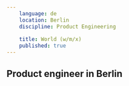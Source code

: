 ```yaml
---
    language: de
    location: Berlin
    discipline: Product Engineering
    
    title: World (w/m/x)
    published: true
---
```


## Product engineer in Berlin
